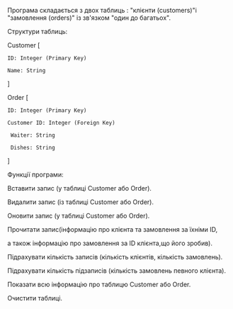 Програма складається з двох таблиць : "клієнти (customers)"і "замовлення (orders)" із зв'язком "один до багатьох".

Структури таблиць:

Customer
[
    
	ID: Integer (Primary Key)
    
	Name: String
]

Order
[
    
	ID: Integer (Primary Key)
	 
    Customer ID: Integer (Foreign Key)
	 
     Waiter: String
	 
     Dishes: String
]

Функції програми:

Вставити запис (у таблиці Customer або Order).

Видалити запис (із таблиці Customer або Order).

Оновити запис (у таблиці Customer або Order). 

Прочитати запис(інформацію про клієнта та замовлення за їхніми ID,

а також інформацію про замовлення за ID клієнта,що його зробив).

Підрахувати кількість записів (кількість клієнтів, кількість замовлень).

Підрахувати кількість підзаписів (кількість замовлень певного клієнта).

Показати всю інформацію про таблицю Customer або Order.

Очистити таблиці.
